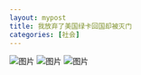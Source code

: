 ```yaml
---
layout: mypost
title: 我放弃了美国绿卡回国却被灭门
categories: [社会]
---
```





![图片](001.png)
![图片](002.jpg)
![图片](003.jpg)
